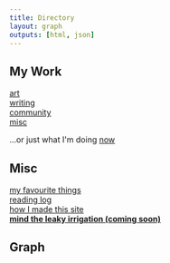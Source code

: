 ```yaml
---
title: Directory
layout: graph
outputs: [html, json]
---
```


## My Work
[art](/categories/my-art)\
[writing](/categories/my-essays)\
[community](/categories/my-community)\
[misc](/categories/my-misc)

...or just what I'm doing [now](/now)

## Misc
[my favourite things](/myfavs)\
[reading log](/categories/reading-log)\
[how I made this site](/posts/2025-07-02_how-i-made-this-site/2025-07-02_how-i-made-this-site)\
[**mind the leaky irrigation (coming soon)**](/404)

## Graph